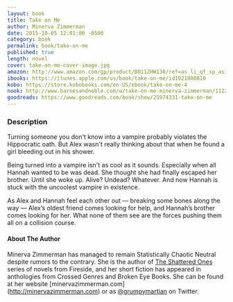 ```yaml
---
layout: book
title: Take on Me
author: Minerva Zimmerman
date: 2015-10-05 12:01:00 -0500
category: book
permalink: book/take-on-me
published: true
length: novel
cover: take-on-me-cover-image.jpg
amazon: http://www.amazon.com/gp/product/B011ZHW130/ref=as_li_qf_sp_asin_il_tl?ie=UTF8&camp=1789&creative=9325&creativeASIN=B011ZHW130&linkCode=as2&tag=firesidemagaz-20&linkId=JJKKGNVCPJQRXUFW
ibooks: https://itunes.apple.com/us/book/take-on-me/id1021080810
kobo: https://store.kobobooks.com/en-US/ebook/take-on-me-4
nook: http://www.barnesandnoble.com/w/take-on-me-minerva-zimmerman/1122747024
goodreads: https://www.goodreads.com/book/show/25974331-take-on-me
---
```


### Description

Turning someone you don't know into a vampire probably violates the Hippocratic oath. But Alex wasn't really thinking about that when he found a girl bleeding out in his shower.

Being turned into a vampire isn't as cool as it sounds. Especially when all Hannah wanted to be was dead. She thought she had finally escaped her brother. Until she woke up. Alive? Undead? Whatever. And now Hannah is stuck with the uncoolest vampire in existence.

As Alex and Hannah feel each other out — breaking some bones along the way — Alex’s oldest friend comes looking for help, and Hannah’s brother comes looking for her. What none of them see are the forces pushing them all on a collision course.

#### About The Author

Minerva Zimmerman has managed to remain Statistically Chaotic Neutral despite rumors to the contrary. She is the author of [The Shattered Ones](http://www.firesidefiction.com/books/) series of novels from Fireside, and her short fiction has appeared in anthologies from Crossed Genres and Broken Eye Books. She can be found at her website [minervazimmerman.com] (http://minervazimmerman.com) or as [@grumpymartian](twitter.com/grumpymartian) on Twitter. 
